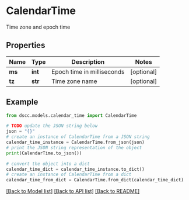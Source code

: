# CalendarTime

Time zone and epoch time

## Properties

Name | Type | Description | Notes
------------ | ------------- | ------------- | -------------
**ms** | **int** | Epoch time in milliseconds | [optional] 
**tz** | **str** | Time zone name | [optional] 

## Example

```python
from dscc.models.calendar_time import CalendarTime

# TODO update the JSON string below
json = "{}"
# create an instance of CalendarTime from a JSON string
calendar_time_instance = CalendarTime.from_json(json)
# print the JSON string representation of the object
print(CalendarTime.to_json())

# convert the object into a dict
calendar_time_dict = calendar_time_instance.to_dict()
# create an instance of CalendarTime from a dict
calendar_time_from_dict = CalendarTime.from_dict(calendar_time_dict)
```
[[Back to Model list]](../README.md#documentation-for-models) [[Back to API list]](../README.md#documentation-for-api-endpoints) [[Back to README]](../README.md)


